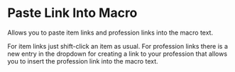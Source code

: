 # Paste Link Into Macro

Allows you to paste item links and profession links into the macro text.

For item links just shift-click an item as usual.
For profession links there is a new entry in the dropdown for creating a link to your profession that allows you to insert the profession link into the macro text.
